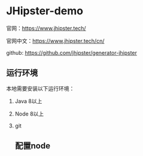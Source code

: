 # JHipster-demo

官网：https://www.jhipster.tech/

官网中文：https://www.jhipster.tech/cn/

github: https://github.com/jhipster/generator-jhipster





## 运行环境

本地需要安装以下运行环境：

1. Java 8以上

2. Node 8以上

3. git

   

   ## 配置node 